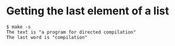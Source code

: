 # Getting the last element of a list

```
$ make -s
The text is "a program for directed compilation"
The last word is "compilation"

```
